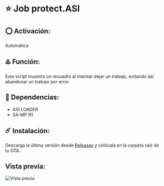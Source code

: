# ⭐ Job protect.ASI

## ⭕ Activación:
Automática

## ♨️ Función:
Este script muestra un recuadro al intentar dejar un trabajo, evitando así abandonar un trabajo por error.

## 💠 Dependencias:
- ASI LOADER
- SA-MP R1
  
## ☄️ Instalación:
Descarga la última versión desde [Releases](https://github.com/0x73616D/Job-Protect/releases/tag/V1.0) y colócala en la carpeta raíz de tu GTA.

## Vista previa:
![Vista previa](https://media.discordapp.net/attachments/1206611902822744097/1206611903229726761/Grand_Theft_Auto_San_Andreas_Screenshot_2023.09.26_-_12.58.01.97.png?ex=661402e7&is=66018de7&hm=19ea503cc6c90a1faf3464d9ceb2dd7807ffe3dc8e914ada17cf4fc73257e201&=&format=webp&quality=lossless)
